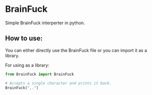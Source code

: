 # BrainFuck
Simple BrainFuck interperter in python.

## How to use:
You can either directly use the BrainFuck file or you can import it as a library.

For using as a library:
```python
from BrainFuck import BrainFuck

# Accepts a single character and prints it back.
BrainFuck(",.")
```
